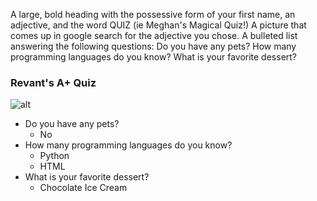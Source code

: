 A large, bold heading with the possessive form of your first name, an adjective, and the word QUIZ (ie Meghan's Magical Quiz!)
A picture that comes up in google search for the adjective you chose.
A bulleted list answering the following questions:
Do you have any pets?
How many programming languages do you know?
What is your favorite dessert?

### **Revant's A+ Quiz**

![alt](http://www.gabzreveur.com/themes/gabz/images/A+.png)

- Do you have any pets? 
	- No
- How many programming languages do you know? 
	- Python
	- HTML
- What is your favorite dessert? 
	- Chocolate Ice Cream